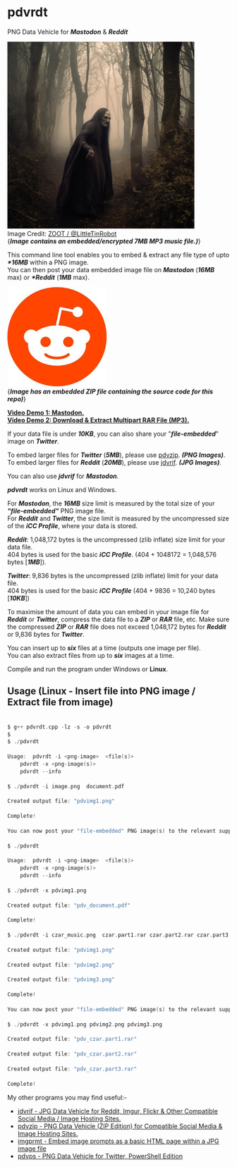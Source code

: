 # pdvrdt

PNG Data Vehicle for ***Mastodon*** & ***Reddit***

![Demo Image](https://github.com/CleasbyCode/pdvrdt/blob/main/demo_image/Witch.png)  
Image Credit: [ZOOT / @LittleTinRobot](https://twitter.com/LittleTinRobot/status/1689155758129336320)  
{***Image contains an embedded/encrypted 7MB MP3 music file.)***} 


This command line tool enables you to embed & extract any file type of upto ***\*16MB*** within a PNG image.  
You can then post your data embedded image file on ***Mastodon*** (***16MB*** max) or ***\*Reddit*** (***1MB*** max).

![Demo Image](https://github.com/CleasbyCode/pdvrdt/blob/main/demo_image/reddit2.png)  
{***Image has an embedded ZIP file containing the source code for this repo)***} 

[**Video Demo 1: Mastodon.**](https://youtu.be/ShZjovJW31I)  
[**Video Demo 2: Download & Extract Multipart RAR File (MP3).**](https://youtu.be/SHElh8VJ3ZQ)  

If your data file is under ***10KB***, you can also share your "***file-embedded***" image on ***Twitter***.  

To embed larger files for ***Twitter*** (***5MB***), please use [pdvzip](https://github.com/CleasbyCode/pdvzip).  ***(PNG Images)***.  
To embed larger files for ***Reddit*** (***20MB***), please use [jdvrif](https://github.com/CleasbyCode/jdvrif).  ***(JPG Images)***.

You can also use ***jdvrif*** for ***Mastodon***.

***pdvrdt*** works on Linux and Windows.

For ***Mastodon***, the ***16MB*** size limit is measured by the total size of your ***"file-embedded"*** PNG image file.  
For ***Reddit*** and ***Twitter***, the size limit is measured by the uncompressed size of the ***iCC Profile***, where your data is stored.

***Reddit***: 1,048,172 bytes is the uncompressed (zlib inflate) size limit for your data file.  
404 bytes is used for the basic ***iCC Profile***. (404 + 1048172 = 1,048,576 bytes [***1MB***]).

***Twitter***: 9,836 bytes is the uncompressed (zlib inflate) limit for your data file.  
404 bytes is used for the basic ***iCC Profile*** (404 + 9836 = 10,240 bytes [***10KB***])

To maximise the amount of data you can embed in your image file for ***Reddit*** or ***Twitter***, compress the data file to a ***ZIP*** or ***RAR*** file, etc. 
Make sure the compressed ***ZIP*** or ***RAR*** file does not exceed 1,048,172 bytes for ***Reddit*** or 9,836 bytes for ***Twitter***. 

You can insert up to ***six*** files at a time (outputs one image per file).  
You can also extract files from up to ***six*** images at a time.

Compile and run the program under Windows or **Linux**.

## Usage (Linux - Insert file into PNG image / Extract file from image)

```c

$ g++ pdvrdt.cpp -lz -s -o pdvrdt
$
$ ./pdvrdt 

Usage:  pdvrdt -i <png-image>  <file(s)>  
	pdvrdt -x <png-image(s)>  
	pdvrdt --info

$ ./pdvrdt -i image.png  document.pdf
  
Created output file: "pdvimg1.png"  

Complete!  

You can now post your "file-embedded" PNG image(s) to the relevant supported platforms.

$ ./pdvrdt

Usage:  pdvrdt -i <png-image>  <file(s)>  
	pdvrdt -x <png-image(s)>  
	pdvrdt --info
        
$ ./pdvrdt -x pdvimg1.png

Created output file: "pdv_document.pdf"  

Complete!  

$ ./pdvrdt -i czar_music.png  czar.part1.rar czar.part2.rar czar.part3.rar  

Created output file: "pdvimg1.png"

Created output file: "pdvimg2.png"

Created output file: "pdvimg3.png"

Complete!

You can now post your "file-embedded" PNG image(s) to the relevant supported platforms.

$ ./pdvrdt -x pdvimg1.png pdvimg2.png pdvimg3.png  

Created output file: "pdv_czar.part1.rar"

Created output file: "pdv_czar.part2.rar"

Created output file: "pdv_czar.part3.rar"  

Complete!

```

 My other programs you may find useful:-

* [jdvrif - JPG Data Vehicle for Reddit, Imgur, Flickr & Other Compatible Social Media / Image Hosting Sites.](https://github.com/CleasbyCode/jdvrif)
* [pdvzip - PNG Data Vehicle (ZIP Edition) for Compatible Social Media & Image Hosting Sites.](https://github.com/CleasbyCode/pdvzip)
* [imgprmt - Embed image prompts as a basic HTML page within a JPG image file](https://github.com/CleasbyCode/imgprmt)
* [pdvps - PNG Data Vehicle for Twitter, PowerShell Edition](https://github.com/CleasbyCode/pdvps)   

##
